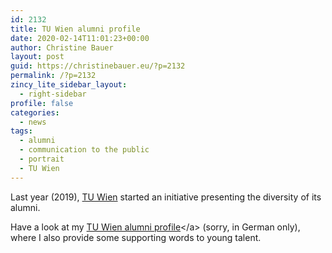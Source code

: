 ```yaml
---
id: 2132
title: TU Wien alumni profile
date: 2020-02-14T11:01:23+00:00
author: Christine Bauer
layout: post
guid: https://christinebauer.eu/?p=2132
permalink: /?p=2132
zincy_lite_sidebar_layout:
  - right-sidebar
profile: false
categories:
  - news
tags:
  - alumni
  - communication to the public
  - portrait
  - TU Wien
---
```

Last year (2019), [TU Wien](https://www.tuwien.at)</a> started an initiative presenting the diversity of its alumni.

Have a look at my [TU Wien alumni profile](https://www.tualumni.at/2019/11/mag-di-dr-christine-bauer/")</a> (sorry, in German only), where I also provide some supporting words to young talent.